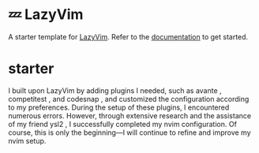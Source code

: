 # 💤 LazyVim

A starter template for [LazyVim](https://github.com/LazyVim/LazyVim).
Refer to the [documentation](https://lazyvim.github.io/installation) to get started.
# starter
I built upon LazyVim  by adding plugins I needed, such as avante , competitest , and codesnap , and customized the configuration according to my preferences. During the setup of these plugins, I encountered numerous errors. However, through extensive research and the assistance of my friend ysl2 , I successfully completed my nvim  configuration. Of course, this is only the beginning—I will continue to refine and improve my nvim  setup.
